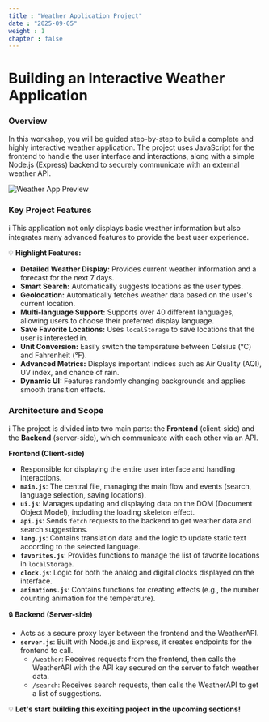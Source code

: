 ```yaml
---
title : "Weather Application Project"
date : "2025-09-05" 
weight : 1 
chapter : false
---
```

# Building an Interactive Weather Application

### Overview

In this workshop, you will be guided step-by-step to build a complete and highly interactive weather application. The project uses JavaScript for the frontend to handle the user interface and interactions, along with a simple Node.js (Express) backend to securely communicate with an external weather API.

![Weather App Preview](/images/ors-demo.png) 

### Key Project Features

ℹ️ This application not only displays basic weather information but also integrates many advanced features to provide the best user experience.

💡 **Highlight Features:**

*   **Detailed Weather Display:** Provides current weather information and a forecast for the next 7 days.
*   **Smart Search:** Automatically suggests locations as the user types.
*   **Geolocation:** Automatically fetches weather data based on the user's current location.
*   **Multi-language Support:** Supports over 40 different languages, allowing users to choose their preferred display language.
*   **Save Favorite Locations:** Uses `localStorage` to save locations that the user is interested in.
*   **Unit Conversion:** Easily switch the temperature between Celsius (°C) and Fahrenheit (°F).
*   **Advanced Metrics:** Displays important indices such as Air Quality (AQI), UV index, and chance of rain.
*   **Dynamic UI:** Features randomly changing backgrounds and applies smooth transition effects.

### Architecture and Scope

ℹ️ The project is divided into two main parts: the **Frontend** (client-side) and the **Backend** (server-side), which communicate with each other via an API.

**Frontend (Client-side)**

*   Responsible for displaying the entire user interface and handling interactions.
*   **`main.js`**: The central file, managing the main flow and events (search, language selection, saving locations).
*   **`ui.js`**: Manages updating and displaying data on the DOM (Document Object Model), including the loading skeleton effect.
*   **`api.js`**: Sends `fetch` requests to the backend to get weather data and search suggestions.
*   **`lang.js`**: Contains translation data and the logic to update static text according to the selected language.
*   **`favorites.js`**: Provides functions to manage the list of favorite locations in `localStorage`.
*   **`clock.js`**: Logic for both the analog and digital clocks displayed on the interface.
*   **`animations.js`**: Contains functions for creating effects (e.g., the number counting animation for the temperature).

🔒 **Backend (Server-side)**

*   Acts as a secure proxy layer between the frontend and the WeatherAPI.
*   **`server.js`**: Built with Node.js and Express, it creates endpoints for the frontend to call.
    *   `/weather`: Receives requests from the frontend, then calls the WeatherAPI with the API key secured on the server to fetch weather data.
    *   `/search`: Receives search requests, then calls the WeatherAPI to get a list of suggestions.

💡 **Let's start building this exciting project in the upcoming sections!**